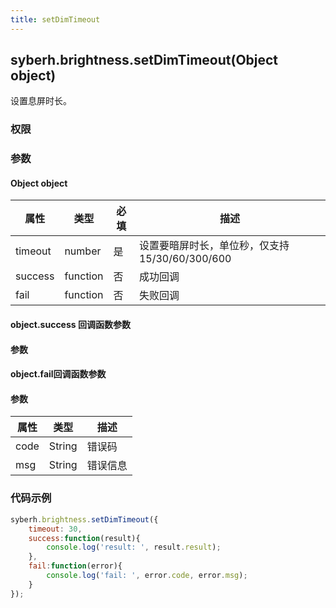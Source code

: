 ```yaml
---
title: setDimTimeout
---
```


## syberh.brightness.setDimTimeout(Object object)

设置息屏时长。


### 权限


### 参数

#### Object object

| 属性    | 类型     | 必填 | 描述                                                         |
| ------- | -------- | -------- | ------------------------------------------------------------ |
| timeout | number   | 是       | 设置要暗屏时长，单位秒，仅支持 15/30/60/300/600    |
| success | function | 否       | 成功回调                                       |
| fail    | function | 否       | 失败回调                                       |


#### object.success 回调函数参数
#### 参数


#### object.fail回调函数参数
#### 参数
| 属性 | 类型   | 描述     |
| ---- | ------ | -------- |
| code | String | 错误码   |
| msg  | String | 错误信息 |


### 代码示例
```js
syberh.brightness.setDimTimeout({
    timeout: 30,
	success:function(result){
        console.log('result: ', result.result);
    },
    fail:function(error){
        console.log('fail: ', error.code, error.msg);
    }
});
```
